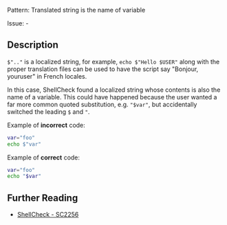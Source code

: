 Pattern: Translated string is the name of variable

Issue: -

## Description

`$".."` is a localized string, for example, `echo $"Hello $USER"` along with the proper translation files can be used to have the script say "Bonjour, youruser" in French locales.

In this case, ShellCheck found a localized string whose contents is also the name of a variable. This could have happened because the user wanted a far more common quoted substitution, e.g. `"$var"`, but accidentally switched the leading `$` and `"`.

Example of **incorrect** code:

```sh
var="foo"
echo $"var"
```

Example of **correct** code:

```sh
var="foo"
echo "$var"
```

## Further Reading

* [ShellCheck - SC2256](https://github.com/koalaman/shellcheck/wiki/SC2256)
